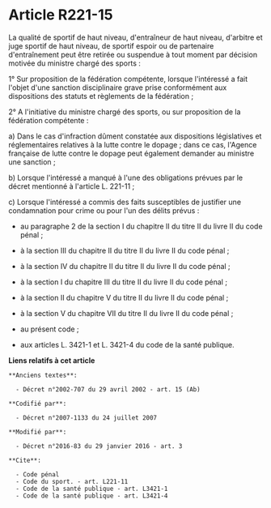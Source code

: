 # Article R221-15

La qualité de sportif de haut niveau, d'entraîneur de haut niveau, d'arbitre et juge sportif de haut niveau, de sportif
espoir ou de partenaire d'entraînement peut être retirée ou suspendue à tout moment par décision motivée du ministre chargé
des sports : 

1° Sur proposition de la fédération compétente, lorsque l'intéressé a fait l'objet d'une sanction disciplinaire grave prise
conformément aux dispositions des statuts et règlements de la fédération ; 

2° A l'initiative du ministre chargé des sports, ou sur proposition de la fédération compétente : 

a) Dans le cas d'infraction dûment constatée aux dispositions législatives et réglementaires relatives à la lutte contre le
dopage ; dans ce cas, l'Agence française de lutte contre le dopage peut également demander au ministre une sanction ; 

b) Lorsque l'intéressé a manqué à l'une des obligations prévues par le décret mentionné à l'article L. 221-11 ; 

c) Lorsque l'intéressé a commis des faits susceptibles de justifier une condamnation pour crime ou pour l'un des délits
prévus :

- au paragraphe 2 de la section I du chapitre II du titre II du livre II du code pénal ;

- à la section III du chapitre II du titre II du livre II du code pénal ;

- à la section IV du chapitre II du titre II du livre II du code pénal ;

- à la section I du chapitre III du titre II du livre II du code pénal ;

- à la section II du chapitre V du titre II du livre II du code pénal ;

- à la section V du chapitre VII du titre II du livre II du code pénal ;

- au présent code ;

- aux articles L. 3421-1 et L. 3421-4 du code de la santé publique.

**Liens relatifs à cet article**

	**Anciens textes**:

	  - Décret n°2002-707 du 29 avril 2002 - art. 15 (Ab)

	**Codifié par**:

	  - Décret n°2007-1133 du 24 juillet 2007

	**Modifié par**:

	  - Décret n°2016-83 du 29 janvier 2016 - art. 3

	**Cite**:

	  - Code pénal
	  - Code du sport. - art. L221-11
	  - Code de la santé publique - art. L3421-1
	  - Code de la santé publique - art. L3421-4
